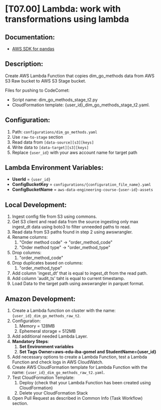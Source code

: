 # [T07.00] Lambda: work with transformations using lambda

## Documentation:

- [AWS SDK for pandas](https://aws-sdk-pandas.readthedocs.io/en/stable/)

## Description:

Create AWS Lambda Function that copies dim_go_methods data from AWS S3 Raw bucket to AWS S3 Stage bucket.

Files for pushing to CodeComet:

- Script name: dim_go_methods_stage_t2.py
- CloudFormation template: {user_id}_dim_go_methods_stage_t2.yaml.

## Configuration:

1. Path: `configurations/dim_go_methods.yaml`
2. Use `raw-to-stage` section
3. Read data from `[data-source][s3][keys]`
4. Write data to `[data-target][s3][keys]`
5. Replace `{user_id}` with your aws account name for target path

## Lambda Environment Variables:

- **UserId** = `{user_id}`
- **ConfigBucketKey** = `configurations/{configuration_file_name}.yaml`
- **ConfigBucketName** = `aws-data-engineering-course-{user-id}-assets`

## Local Development:

1. Ingest config file from S3 using commons.
2. Get S3 client and read data from the source ingesting only max ingest_dt data using boto3 to filter unneeded paths to read.
3. Read data from S3 paths found in step 2 using awswrangler.
4. Rename columns:
   1. "Order method code" -> "order_method_code"
   2. "Order method type" -> "order_method_type"
5. Drop columns:
   1. "order_method_code"
6. Drop duplicates based on columns:
   1. "order_method_type"
7. Add column 'ingest_dt' that is equal to ingest_dt from the read path.
8. Add column 'audit_ts' taht is equal to current timestamp.
9. Load Data to the target path using awswrangler in parquet format.

## Amazon Development:

1. Create a Lambda function on cluster with the name: `{user_id}_dim_go_methods_raw_t2`.
2. Configuration:
   1. Memory = 128MB
   2. Ephemeral storage = 512MB
3. Add additional needed Lambda Layer.
4. **Mandatory Steps**:
   1. **Set Environment variables**
   2. **Set Tags Owner=aws-edu-iba-gomel and StudentName={user_id}**
5. Add necessary options to create a Lambda Function, test a Lambda Function and check logs in AWS CloudWatch.
6. Create AWS CloudFormation template for Lambda Function with the name: `{user_id}_dim_go_methods_raw_t2.yaml`.
7. Test CloudFormation Template:
   1. Deploy (check that your Lambda Function has been created using CloudFormation)
   2. Delete your CloudFormation Stack
8. Open Pull Request as described in Common Info (Task Workflow) section.